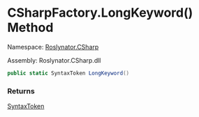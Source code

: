 # CSharpFactory\.LongKeyword\(\) Method

Namespace: [Roslynator.CSharp](../../README.md)

Assembly: Roslynator\.CSharp\.dll

```csharp
public static SyntaxToken LongKeyword()
```

### Returns

[SyntaxToken](https://docs.microsoft.com/en-us/dotnet/api/microsoft.codeanalysis.syntaxtoken)


